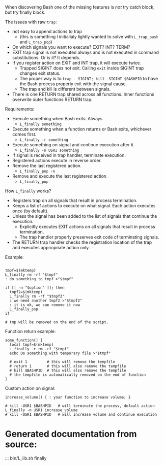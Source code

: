 When discovering Bash one of the missing features is _not_ try catch block, but try finally block.

The issues with raw `trap`:
  - not easy to append actions to trap
    - (this is something I initialialy lightly wanted to solve with `L_trap_push` and `L_trap_pop`)
  - On which signals you want to execute? EXIT? INT? TERM?
  - EXIT trap signal is not executed always and is not executed in command substitutions. Or is it? It depends.
  - If you register action on EXIT and INT trap, it will execute twice.
    - Trapped SIGINT does not exit. Calling `exit` inside SIGINT trap changes exit status.
    - The proper way is to `trap - SIGINT; kill -SIGINT $BASHPID` to have the Bash process properly exit with the signal cause.
    - The trap and kill is different between signals.
  - There is one RETURN trap shared across all functions. Inner functions overwrite outer functions RETURN trap.

Requirements:
  - Execute something when Bash exits. Always.
    - `L_finally something`
  - Execute something when a function returns or Bash exits, whichever comes first.
    - `L_finally -r something`
  - Execute something on signal and continue execution after it.
    - `L_finally -n USR1 something`
  - If signal is received in trap handler, terminate execution.
  - Registered actions execute in reverse order.
  - Remove the last registered action.
    - `L_finally_pop -n`
  - Remove and execute the last registered action.
    - `L_finally_pop`

How `L_finally` works?
  - Registers trap on all signals that result in process termination.
  - Keeps a list of actions to execute on what signal. Each action executes once (by default).
  - Unless the signal has been added to the list of signals that continue the execution.
    - Explicitly executes EXIT actions on all signals that result in process termination.
    - The trap handler properly preserves exit code of terminating signals.
  - The RETURN trap handler checks the registration location of the trap and executes appriopriate action only.

Example:

```

tmpf=$(mktemp)
L_finally rm -rf "$tmpf"
: do something to tmpf >"$tmpf"

if [[ -n "$option" ]]; then
  tmpf2=$(mktemp)
  L_finally rm -rf "$tmpf2"
  : we need another tmpf2 >"$tmpf2"
  : it is ok, we can remove it now
  L_finally_pop
if

# tmp will be removed on the end of the script.
```

Function return example:

```
some_function() {
  local tmpf=$(mktemp)
  L_finally -r rm -rf "$tmpf"
  echo Do something with temporary file >"$tmpf"

  # exit 1         # this will remove the tempfile
  # return 1       # this will also remove the tempfile
  # kill $BASHPID  # this will also remove the tempfile
  # the tempfile is automatically removed on the end of function
}
```

Custom action on signal:

```
increase_volume() { : your function to increase volume; }

# kill -USR1 $BASHPID   # will terminate the process, default action
L_finally -n USR1 increase_volume
# kill -USR1 $BASHPID   # will increase volume and continue execution
```

# Generated documentation from source:

::: bin/L_lib.sh finally
